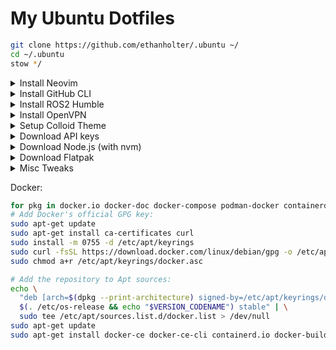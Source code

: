 # My Ubuntu Dotfiles

```bash
git clone https://github.com/ethanholter/.ubuntu ~/
cd ~/.ubuntu
stow */
```

<details>
<summary>Install Neovim</summary>

```bash
wget https://github.com/neovim/neovim/releases/download/nightly/nvim.appimage 
sudo add-apt-repository universe
sudo apt install libfuse2
chmod u+x nvim.appimage
mkdir -p ~/bin && mv ./nvim.appimage ~/bin/nvim
```
</details>

<details>
<summary>Install GitHub CLI</summary>

```bash
sudo mkdir -p -m 755 /etc/apt/keyrings && wget -qO- https://cli.github.com/packages/githubcli-archive-keyring.gpg | sudo tee /etc/apt/keyrings/githubcli-archive-keyring.gpg > /dev/null \
&& sudo chmod go+r /etc/apt/keyrings/githubcli-archive-keyring.gpg \
&& echo "deb [arch=$(dpkg --print-architecture) signed-by=/etc/apt/keyrings/githubcli-archive-keyring.gpg] https://cli.github.com/packages stable main" | sudo tee /etc/apt/sources.list.d/github-cli.list > /dev/null \
&& sudo apt update \
&& sudo apt install gh -y
```
```bash
gh auth login
```

</details>

<details>
<summary>Install ROS2 Humble</summary>

```bash
sudo apt update -y && sudo apt upgrade -y && sudo apt install locales -y
sudo locale-gen en_US en_US.UTF-8 -y
sudo update-locale LC_ALL=en_US.UTF-8 LANG=en_US.UTF-8 -y
sudo apt install software-properties-common -y
sudo add-apt-repository universe -y
sudo apt update -y && sudo apt install curl -y
sudo curl -sSL https://raw.githubusercontent.com/ros/rosdistro/master/ros.key -o /usr/share/keyrings/ros-archive-keyring.gpg
echo "deb [arch=$(dpkg --print-architecture) signed-by=/usr/share/keyrings/ros-archive-keyring.gpg] http://packages.ros.org/ros2/ubuntu $(lsb_release -cs) main" | sudo tee /etc/apt/sources.list.d/ros2.list > /dev/null
sudo apt update -y && sudo apt upgrade -y
sudo apt install ros-humble-desktop python3-rosdep2 tmux python3-venv -y
echo "source /opt/ros/humble/setup.bash" >> ${HOME}/.bashrc
rosdep update
```
</details>


<details>
<summary>Install OpenVPN</summary>

```bash
sudo apt-get install network-manager-openvpn-gnome
```
</details>

<details>
  <summary>Setup Colloid Theme</summary>

```bash
# gnome packages
sudo apt install gtk2-engines-murrine gnome-tweaks gnome-shell-extensions gnome-themes-extra -y
git clone https://github.com/vinceliuice/Colloid-icon-theme ${HOME}/Themes/Colloid-icon-theme
cd ${HOME}/Themes/Colloid-icon-theme
source ./install.sh -s nord -t all
git clone https://github.com/vinceliuice/Colloid-gtk-theme ${HOME}/Themes/Colloid-gtk-theme
cd ${HOME}/Themes/Colloid-gtk-theme
source ./install.sh -l -c dark -t all --tweaks rimless float
```
</details>

<details>
<summary>Download API keys</summary>

Private repository. Must sign in with gh cli first
```bash
git clone https://github.com/ethanholter/.api-keys ~/
```
</details>

<details>
<summary>Download Node.js (with nvm)</summary>

```bash
export NVM_DIR="$HOME/.nvm" && (
  git clone https://github.com/nvm-sh/nvm.git "$NVM_DIR"
  cd "$NVM_DIR"
  git checkout `git describe --abbrev=0 --tags --match "v[0-9]*" $(git rev-list --tags --max-count=1)`
) && \. "$NVM_DIR/nvm.sh"
nvm install node
```
</details>

<details>
<summary>Download Flatpak</summary>

```bash
sudo apt install flatpak gnome-software-plugin-flatpak
flatpak remote-add --if-not-exists flathub https://dl.flathub.org/repo/flathub.flatpakrepo
```
</details>

<details>
<summary>Misc Tweaks</summary>
  
```bash
gsettings set org.gnome.desktop.wm.preferences button-layout ":minimize,maximize,close" # Add minimize and maximize icons
```
```bash
sudo apt install hstr zoxide fzf ripgrep tmux build-essentials
```

rust:
```bash
curl --proto '=https' --tlsv1.2 -sSf https://sh.rustup.rs | sh
```

</details>

Docker:
```bash
for pkg in docker.io docker-doc docker-compose podman-docker containerd runc; do sudo apt-get remove $pkg; done
# Add Docker's official GPG key:
sudo apt-get update
sudo apt-get install ca-certificates curl
sudo install -m 0755 -d /etc/apt/keyrings
sudo curl -fsSL https://download.docker.com/linux/debian/gpg -o /etc/apt/keyrings/docker.asc
sudo chmod a+r /etc/apt/keyrings/docker.asc

# Add the repository to Apt sources:
echo \
  "deb [arch=$(dpkg --print-architecture) signed-by=/etc/apt/keyrings/docker.asc] https://download.docker.com/linux/debian \
  $(. /etc/os-release && echo "$VERSION_CODENAME") stable" | \
  sudo tee /etc/apt/sources.list.d/docker.list > /dev/null
sudo apt-get update
sudo apt-get install docker-ce docker-ce-cli containerd.io docker-buildx-plugin docker-compose-plugin
```
